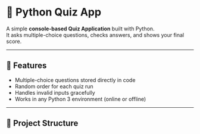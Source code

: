 # 📝 Python Quiz App

A simple **console-based Quiz Application** built with Python.  
It asks multiple-choice questions, checks answers, and shows your final score.

---

## 🚀 Features
- Multiple-choice questions stored directly in code
- Random order for each quiz run
- Handles invalid inputs gracefully
- Works in any Python 3 environment (online or offline)

---

## 📂 Project Structure
